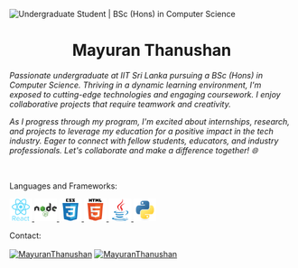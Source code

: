 ![Undergraduate Student | BSc (Hons) in Computer Science](https://media.licdn.com/dms/image/v2/D5616AQG6pnou7OatLg/profile-displaybackgroundimage-shrink_350_1400/profile-displaybackgroundimage-shrink_350_1400/0/1714421921995?e=1733356800&v=beta&t=VR1ymIX_fDod6Gy8Khz4dXME87K-MLgh3WKr_dqkLpw)

<h1 align="center"><b>Mayuran Thanushan</b></h1>
<p><i>Passionate undergraduate at IIT Sri Lanka pursuing a BSc (Hons) in Computer Science. Thriving in a dynamic learning environment, I'm exposed to cutting-edge technologies and engaging coursework. I enjoy collaborative projects that require teamwork and creativity.

As I progress through my program, I'm excited about internships, research, and projects to leverage my education for a positive impact in the tech industry. Eager to connect with fellow students, educators, and industry professionals. Let's collaborate and make a difference together! 🌐</i></p>

<br>

Languages and Frameworks:
<p align="left">
    <a href="https://reactjs.org/" target="_blank" rel="noreferrer"> <img src="https://raw.githubusercontent.com/devicons/devicon/master/icons/react/react-original-wordmark.svg" alt="react" width="40" height="40"/> </a> 
    <a href="https://nodejs.org" target="_blank" rel="noreferrer"> <img src="https://raw.githubusercontent.com/devicons/devicon/master/icons/nodejs/nodejs-original-wordmark.svg" alt="nodejs" width="40" height="40"/> </a>
  <a href="https://www.w3schools.com/css/" target="_blank" rel="noreferrer"> <img src="https://raw.githubusercontent.com/devicons/devicon/master/icons/css3/css3-original-wordmark.svg" alt="css3" width="40" height="40"/> </a> 
  <a href="https://www.w3.org/html/" target="_blank" rel="noreferrer"> <img src="https://raw.githubusercontent.com/devicons/devicon/master/icons/html5/html5-original-wordmark.svg" alt="html5" width="40" height="40"/> </a> 
  <a href="https://www.java.com" target="_blank" rel="noreferrer"> <img src="https://raw.githubusercontent.com/devicons/devicon/master/icons/java/java-original.svg" alt="java" width="40" height="40"/> </a> 
  <a href="https://www.python.org" target="_blank" rel="noreferrer"> <img src="https://raw.githubusercontent.com/devicons/devicon/master/icons/python/python-original.svg" alt="python" width="40" height="40"/> </a> 
  </p>


Contact:
<p><a href="www.linkedin.com/in/mayuran-thanushan-a74b87292" target="blank"><img align="center" src="https://raw.githubusercontent.com/rahuldkjain/github-profile-readme-generator/master/src/images/icons/Social/linked-in-alt.svg" alt="MayuranThanushan" height="30" width="40" /></a>
<a href="https://www.hackerrank.com/profile/mayuranthanushan" target="blank"><img align="center" src="https://raw.githubusercontent.com/rahuldkjain/github-profile-readme-generator/master/src/images/icons/Social/hackerrank.svg" alt="MayuranThanushan" height="30" width="40" /></a></p>


